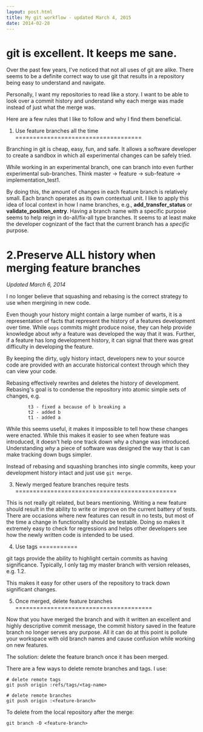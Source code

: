 ```yaml
---
layout: post.html
title: My git workflow - updated March 4, 2015
date: 2014-02-28
---
```


git is excellent. It keeps me sane.
===================================

Over the past few years, I've noticed that not all uses of git are
alike. There seems to be a definite correct way to use git that results
in a repository being easy to understand and navigate.

Personally, I want my repositories to read like a story. I want to be
able to look over a commit history and understand why each merge was
made instead of just what the merge was.

Here are a few rules that I like to follow and why I find them
beneficial.

1. Use feature branches all the time
====================================

Branching in git is cheap, easy, fun, and safe. It allows a software
developer to create a sandbox in which all experimental changes can be
safely tried.

While working in an experimental branch, one can branch into even
further experimental sub-branches. Think master -\> feature -\>
sub-feature -\> implementation\_test1.

By doing this, the amount of changes in each feature branch is
relatively small. Each branch operates as its own contextual unit. I
like to apply this idea of local context in how I name branches, e.g.,
**add\_transfer\_status** or **validate\_position\_entry**. Having a
branch name with a specific purpose seems to help reign in
do-all/fix-all type branches. It seems to at least make the developer
cognizant of the fact that the current branch has a *specific* purpose.

2.Preserve ALL history when merging feature branches
===================================================

*Updated March 6, 2014*

I no longer believe that squashing and rebasing is the correct
strategy to use when mergining in new code.

Even though your history might contain a large number
of warts, it is a representation of facts that represent the history of a
features development over time. While `oops` commits might produce noise,
they can help provide knowledge about *why* a feature was developed the way
that it was. Further, if a feature has long development history, it can
signal that there was great difficulty in developing the feature.

By keeping the dirty, ugly history intact, developers new to your source code
are provided with an accurate historical context through which they can view
your code.

Rebasing effectively rewrites and deletes the history of development.
Rebasing's goal is to condense the repository into atomic simple sets of
changes, e.g.

```
        t3 - fixed a because of b breaking a
        t2 - added b
        t1 - added a

```
While this seems useful, it makes it impossible to tell how these changes were
enacted. While this makes it easier to see when feature was introduced, it doesn't help one track down why a change was introduced. Understanding *why*
a piece of software was designed the way that is can make tracking down bugs
simpler.

Instead of rebasing and squashing branches into single commits,
keep your development history intact and just use `git merge`.


3. Newly merged feature branches require tests
==============================================

This is not really git related, but bears mentioning. Writing a new
feature should result in the ability to write or improve on the current
battery of tests. There are occasions where new features can result in
no tests, but most of the time a change in functionality should be
testable. Doing so makes it extremely easy to check for regressions and
helps other developers see how the newly written code is intended to be
used.

4. Use tags
===========

git tags provide the ability to highlight certain commits as having
significance. Typically, I only tag my master branch with version
releases, e.g. 1.2.

This makes it easy for other users of the repository to track down
significant changes.

5. Once merged, delete feature branches
=======================================

Now that you have merged the branch and with it written an excellent and
highly descriptive commit message, the commit history saved in the
feature branch no longer serves any purpose. All it can do at this point
is pollute your workspace with old branch names and cause confusion
while working on new features.

The solution: delete the feature branch once it has been merged.

There are a few ways to delete remote branches and tags. I use:

``` {.sourceCode .sh}
# delete remote tags
git push origin :refs/tags/<tag-name>

# delete remote branches
git push origin :<feature-branch>
```

To delete from the local repository after the merge:

``` {.sourceCode .sh}
git branch -D <feature-branch>
```
